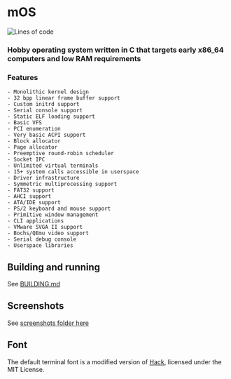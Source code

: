 # mOS
![Lines of code](https://img.shields.io/tokei/lines/github/Moldytzu/mOS?style=for-the-badge) 
### Hobby operating system written in C that targets early x86_64 computers and low RAM requirements
### Features
    - Monolithic kernel design
    - 32 bpp linear frame buffer support
    - Custom initrd support
    - Serial console support
    - Static ELF loading support
    - Basic VFS
    - PCI enumeration
    - Very basic ACPI support
    - Block allocator
    - Page allocator
    - Preemptive round-robin scheduler
    - Socket IPC
    - Unlimited virtual terminals
    - 15+ system calls accessible in userspace
    - Driver infrastructure
    - Symmetric multiprocessing support
    - FAT32 support
    - AHCI support
    - ATA/IDE support
    - PS/2 keyboard and mouse support
    - Primitive window management
    - CLI applications
    - VMware SVGA II support
    - Bochs/QEmu video support
    - Serial debug console
    - Userspace libraries

## Building and running
See [BUILDING.md](./docs/BUILDING.md)

## Screenshots
See [screenshots folder here](./docs/gallery/)

## Font
The default terminal font is a modified version of [Hack](https://github.com/source-foundry/Hack), licensed under the MIT License.
